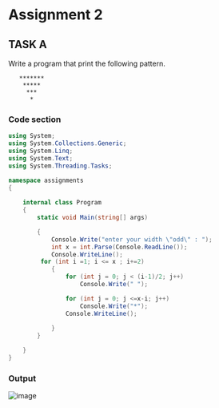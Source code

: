 # Assignment 2

## TASK A

Write a program that print the following pattern.
```
   *******
    *****
     ***
      *
  ```    
### Code section 
```C#
using System;
using System.Collections.Generic;
using System.Linq;
using System.Text;
using System.Threading.Tasks;

namespace assignments
{
   
    internal class Program
    {
        static void Main(string[] args)

        {
            Console.Write("enter your width \"odd\" : ");
            int x = int.Parse(Console.ReadLine());
            Console.WriteLine();
         for (int i =1; i <= x ; i+=2)
            {
                for (int j = 0; j < (i-1)/2; j++)
                    Console.Write(" ");

                for (int j = 0; j <=x-i; j++)
                    Console.Write("*");
                Console.WriteLine();
                       
            }
        }

    }
}
```

### Output
![image](https://user-images.githubusercontent.com/116801554/198554269-f12645b8-be4d-4918-af25-e193b5ccfc4a.png)
